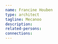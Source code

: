 ```yaml
---
name: Francine Houben
type: architect
tagline: Mecanoo
description:
related-persons:
connections:
---
```

